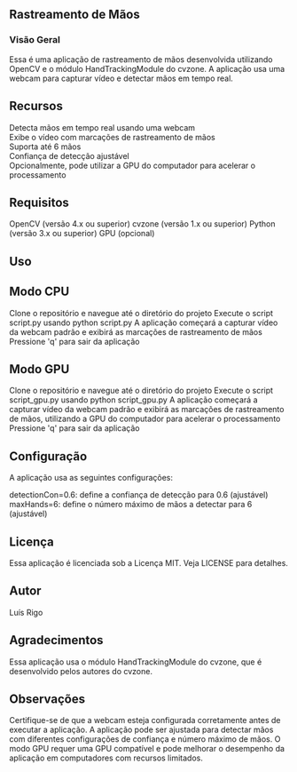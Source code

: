 ## Rastreamento de Mãos
### Visão Geral
Essa é uma aplicação de rastreamento de mãos desenvolvida utilizando OpenCV e o módulo HandTrackingModule do cvzone. A aplicação usa uma webcam para capturar vídeo e detectar mãos em tempo real.

## Recursos
Detecta mãos em tempo real usando uma webcam <br>
Exibe o vídeo com marcações de rastreamento de mãos <br>
Suporta até 6 mãos <br>
Confiança de detecção ajustável<br>
Opcionalmente, pode utilizar a GPU do computador para acelerar o processamento<br>

## Requisitos
OpenCV (versão 4.x ou superior)
cvzone (versão 1.x ou superior)
Python (versão 3.x ou superior)
GPU (opcional)

## Uso
## Modo CPU
Clone o repositório e navegue até o diretório do projeto
Execute o script script.py usando python script.py
A aplicação começará a capturar vídeo da webcam padrão e exibirá as marcações de rastreamento de mãos
Pressione 'q' para sair da aplicação

## Modo GPU
Clone o repositório e navegue até o diretório do projeto
Execute o script script_gpu.py usando python script_gpu.py
A aplicação começará a capturar vídeo da webcam padrão e exibirá as marcações de rastreamento de mãos, utilizando a GPU do computador para acelerar o processamento
Pressione 'q' para sair da aplicação

## Configuração
A aplicação usa as seguintes configurações:

detectionCon=0.6: define a confiança de detecção para 0.6 (ajustável)
maxHands=6: define o número máximo de mãos a detectar para 6 (ajustável)

## Licença
Essa aplicação é licenciada sob a Licença MIT. Veja LICENSE para detalhes.

## Autor
Luís Rigo

## Agradecimentos
Essa aplicação usa o módulo HandTrackingModule do cvzone, que é desenvolvido pelos autores do cvzone.

## Observações
Certifique-se de que a webcam esteja configurada corretamente antes de executar a aplicação.
A aplicação pode ser ajustada para detectar mãos com diferentes configurações de confiança e número máximo de mãos.
O modo GPU requer uma GPU compatível e pode melhorar o desempenho da aplicação em computadores com recursos limitados.